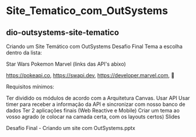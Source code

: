 # Site_Tematico_com_OutSystems

## dio-outsystems-site-tematico
Criando um Site Temático com OutSystems
Desafio Final
Tema a escolha dentro da lista:

Star Wars
Pokemon
Marvel (links das API's abixo)

https://pokeapi.co,
https://swapi.dev,
https://developer.marvel.com,


Requisitos mínimos:

Ter dividido os módulos de acordo com a Arquitetura Canvas.
Usar API
Usar timer para receber a informação da API e sincronizar com nosso banco de dados
Ter 2 aplicações finais (Web Reactive e Mobile)
Criar um tema ao vosso agrado (e colocar na camada certa, com os layouts certos)
Slides

Desafio Final - Criando um site com OutSystems.pptx
